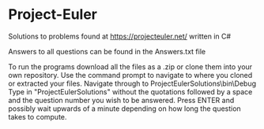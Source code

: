 # Project-Euler
Solutions to problems found at https://projecteuler.net/ written in C#



Answers to all questions can be found in the Answers.txt file

To run the programs download all the files as a .zip or clone them into your own repository.
Use the command prompt to navigate to where you cloned or extracted your files.
Navigate through to ProjectEulerSolutions\bin\Debug
Type in "ProjectEulerSolutions" without the quotations followed by a space and the question number you wish to be answered.
Press ENTER and possibly wait upwards of a minute depending on how long the question takes to compute.
